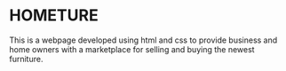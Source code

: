 # HOMETURE
This is a webpage developed using html and css to provide business and home owners with a marketplace for selling and buying the newest furniture.
